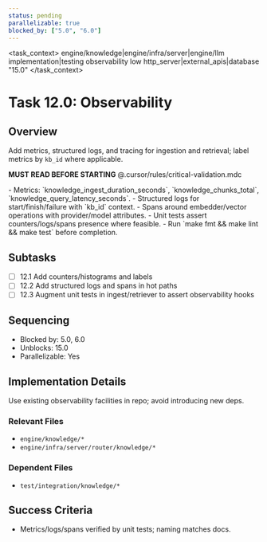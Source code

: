 ```yaml
---
status: pending
parallelizable: true
blocked_by: ["5.0", "6.0"]
---
```


<task_context>
<domain>engine/knowledge|engine/infra/server|engine/llm</domain>
<type>implementation|testing</type>
<scope>observability</scope>
<complexity>low</complexity>
<dependencies>http_server|external_apis|database</dependencies>
<unblocks>"15.0"</unblocks>
</task_context>

# Task 12.0: Observability

## Overview

Add metrics, structured logs, and tracing for ingestion and retrieval; label metrics by `kb_id` where applicable.

<import>**MUST READ BEFORE STARTING** @.cursor/rules/critical-validation.mdc</import>

<requirements>
- Metrics: `knowledge_ingest_duration_seconds`, `knowledge_chunks_total`, `knowledge_query_latency_seconds`.
- Structured logs for start/finish/failure with `kb_id` context.
- Spans around embedder/vector operations with provider/model attributes.
- Unit tests assert counters/logs/spans presence where feasible.
- Run `make fmt && make lint && make test` before completion.
</requirements>

## Subtasks

- [ ] 12.1 Add counters/histograms and labels
- [ ] 12.2 Add structured logs and spans in hot paths
- [ ] 12.3 Augment unit tests in ingest/retriever to assert observability hooks

## Sequencing

- Blocked by: 5.0, 6.0
- Unblocks: 15.0
- Parallelizable: Yes

## Implementation Details

Use existing observability facilities in repo; avoid introducing new deps.

### Relevant Files

- `engine/knowledge/*`
- `engine/infra/server/router/knowledge/*`

### Dependent Files

- `test/integration/knowledge/*`

## Success Criteria

- Metrics/logs/spans verified by unit tests; naming matches docs.
